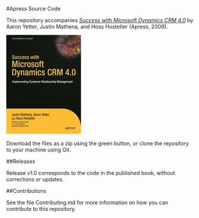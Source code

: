 #Apress Source Code

This repository accompanies [*Success with Microsoft Dynamics CRM 4.0*](http://www.apress.com/9781430216049) by Aaron Yetter, Justin Mathena, and Hoss Hostetler (Apress, 2009).

![Cover image](9781430216049.jpg)

Download the files as a zip using the green button, or clone the repository to your machine using Git.

##Releases

Release v1.0 corresponds to the code in the published book, without corrections or updates.

##Contributions

See the file Contributing.md for more information on how you can contribute to this repository.
